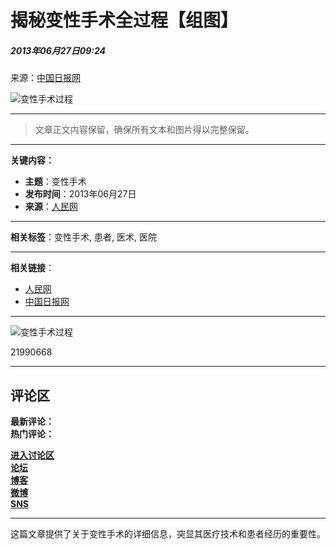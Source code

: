 # 揭秘变性手术全过程【组图】

##### 2013年06月27日09:24  
来源：[中国日报网](http://news.xinhuanet.com/politics/2013-06/27/c_124919007.htm)  

![变性手术过程](http://www.people.com.cn/h/pic/20130627/48/5739982728879551056.jpg)

---

> 文章正文内容保留，确保所有文本和图片得以完整保留。

---

**关键内容：**

- **主题**：变性手术
- **发布时间**：2013年06月27日
- **来源**：[人民网](http://www.people.com.cn/)  

---

**相关标签**：变性手术, 患者, 医术, 医院  

---

**相关链接**：
- [人民网](http://www.people.com.cn/)
- [中国日报网](http://news.xinhuanet.com/politics/2013-06/27/c_124919007.htm)  

---

![变性手术过程](http://www.people.com.cn/h/pic/20130627/48/5739982728879551056.jpg)  

21990668

---

## 评论区  

**最新评论：**  
**热门评论：**  

**[进入讨论区](http://bbs1.people.com.cn)**  
**[论坛](http://bbs1.people.com.cn)**  
**[博客](http://blog.people.com.cn)**  
**[微博](http://t.people.com.cn)**  
**[SNS](http://sns.people.com.cn)**  

--- 

这篇文章提供了关于变性手术的详细信息，突显其医疗技术和患者经历的重要性。